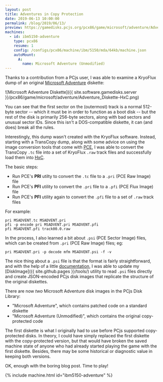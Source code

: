 ```yaml
---
layout: post
title: Adventures in Copy Protection
date: 2019-06-13 10:00:00
permalink: /blog/2019/06/13/
preview: https://gamedisks.pcjs.org/pcx86/game/microsoft/adventure/Adventure_Booklet_Cover.jpg
machines:
  - id: ibm5150-adventure
    type: pcx86
    resume: 1
    config: /configs/pcx86/machine/ibm/5150/mda/64kb/machine.json
    autoMount:
      A:
        name: Microsoft Adventure (Unmodified)
---
```


Thanks to a contribution from a PCjs user, I was able to examine a KryoFlux dump of an original
[Microsoft Adventure](/software/pcx86/game/microsoft/adventure/) diskette:

![Microsoft Adventure Diskette]({{ site.software.gamedisks.server }}/pcx86/game/microsoft/adventure/Adventure_Diskette-HxC.png)

You can see that the first sector on the (outermost) track is a normal 512-byte sector -- which it must
be in order to function as a boot disk -- but the rest of the disk is primarily 256-byte sectors, along
with bad sectors and unusual sector IDs.  Since this isn't a DOS-compatible diskette, it can (and does)
break all the rules.

Interestingly, this dump wasn't created with the KryoFlux software.  Instead, starting with a TransCopy dump,
along with some advice on using the image conversion tools that come with [PCE](http://www.hampa.ch/pce/),
I was able to convert the TransCopy `.tc` file into a set of KryoFlux `.raw` track files and successfully
load them into [HxC](http://hxc2001.free.fr/).

The basic steps:

- Run PCE's **PRI** utilty to convert the `.tc` file to a `.pri` (PCE Raw Image) file
- Run PCE's **PFI** utility to convert the `.pri` file to a `.pfi` (PCE Flux Image) file
- Run PCE's **PFI** utility again to convert the `.pfi` file to a set of `.raw` track files

For example:

    pri MSADVENT.tc MSADVENT.pri
    pfi -p encode pri MSADVENT.pri MSADVENT.pfi
    pfi MSADVENT.pfi track00.0.raw

In the process, I also learned a bit about `.psi` (PCE Sector Image) files, which can be created
from `.pri` (PCE Raw Image) files; eg:

    pri MSADVENT.pri -p decode mfm MSADVENT.psi -f -v

The nice thing about a `.psi` file is that the format is fairly straightforward, and with the help of
a little [documentation](https://github.com/jeffpar/pce/blob/master/doc/psi-format.txt), I was able to
update my [DiskImage]({{ site.github.pages }}/tools/) utility to read `.psi` files directly
and create JSON-encoded PCjs disk images that replicate the structure of the original diskettes.

There are now *two* Microsoft Adventure disk images in the PCjs Disk Library:

- "Microsoft Adventure", which contains patched code on a standard diskette
- "Microsoft Adventure (Unmodified)", which contains the original copy-protected code

The first diskette is what I originally had to use before PCjs supported copy-protected disks.  In theory, I
could have simply replaced the first diskette with the copy-protected version, but that would have broken
the saved machine state of anyone who had already started playing the game with the first diskette.  Besides,
there may be some historical or diagnostic value in keeping both versions.

OK, enough with the boring blog post.  Time to play!

{% include machine.html id="ibm5150-adventure" %}

